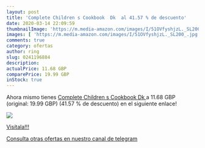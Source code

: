 ```yaml
---
layout: post
title: 'Complete Children s Cookbook  Dk  al 41.57 % de descuento'
date: 2020-03-14 22:09:59
thumbnailImage: 'https://m.media-amazon.com/images/I/51OVfyshjzL._SL200_.jpg'
images: [ 'https://m.media-amazon.com/images/I/51OVfyshjzL._SL200_.jpg' ]
comments: true
category: ofertas
author: ring
slug: 0241196884
description:
actualPrice: 11.68 GBP
comparePrice: 19.99 GBP
inStock: true
---
```


Ahora mismo tienes [Complete Children s Cookbook  Dk ](https://www.amazon.co.uk/dp/0241196884/?tag=redken01-21) a 11.68 GBP (original: 19.99 GBP) (41.57 %  de descuento) en el siguiente enlace!

[![](https://m.media-amazon.com/images/I/51OVfyshjzL._SL200_.jpg)](https://www.amazon.co.uk/dp/0241196884/?tag=redken01-21)

[Visítala!!!](https://www.amazon.co.uk/dp/0241196884/?tag=redken01-21)

[Consulta otras ofertas en nuestro canal de telegram](https://t.me/s/ofertas25)
